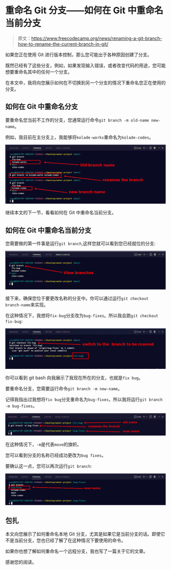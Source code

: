 # 重命名 Git 分支——如何在 Git 中重命名当前分支

> 原文：<https://www.freecodecamp.org/news/renaming-a-git-branch-how-to-rename-the-current-branch-in-git/>

如果您正在使用 Git 进行版本控制，那么您可能出于各种原因创建了分支。

既然已经有了这些分支，例如，如果发现输入错误，或者改变代码的用途，您可能想要重命名其中的任何一个分支。

在本文中，我将向您展示如何在不切换到另一个分支的情况下重命名您正在使用的分支。

## 如何在 Git 中重命名分支

要重命名您当前不工作的分支，您通常运行命令`git branch -m old-name new-name`。

例如，我目前在主分支上，我能够将`kolade-works`重命名为`kolade-codes`。

![ss1-1](img/97afe428fcd4e7b56e0f14cd12fedac1.png)

继续本文的下一节，看看如何在 Git 中重命名当前分支。

## 如何在 Git 中重命名当前分支

您需要做的第一件事是运行`git branch`,这样您就可以看到您已经就位的分支:

![ss2-1](img/25fdfc313e40a1c9de7ce39dd46e3090.png)

接下来，确保您位于要更改名称的分支中。你可以通过运行`git checkout branch-name`来实现。

在这种情况下，我想将`fix-bug`分支改为`bug-fixes`。所以我会跑`git checkout fix-bug`:

![ss3-1](img/24861f2c441c27b21c602099b60d199f.png)

你可以看到 git bash 向我展示了我现在所在的分支，也就是`fix bug`。

要重命名分支，您需要运行命令`git branch -m new-name`。

记得我指出过我想将`fix bug`分支重命名为`bug-fixes`，所以我将运行`git branch -m bug-fixes`。

![ss4-1](img/ecbdf773e57409584ebe5f9dd91a12ff.png)

在这种情况下，`-m`是代表`move`的旗帜。

您可以看到分支的名称已经成功更改为`bug fixes`。

要确认这一点，您可以再次运行`git branch`:

![ss5-1](img/1794794ea120e839b852280d44e72b3a.png)

## 包扎

本文向您展示了如何重命名本地 Git 分支，尤其是如果它是当前分支的话。即使它不是当前分支，您也已经了解了在这种情况下要使用的命令。

如果你也想了解如何重命名一个远程分支，我也写了一篇关于它的文章。

感谢您的阅读。